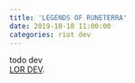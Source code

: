 ```yaml
---
title: 'LEGENDS OF RUNETERRA'
date: 2019-10-18 11:00:00
categories: riot dev
---
```


todo dev<br/>
[LOR DEV][LOR-DEV].

[LOR-DEV]: https://developer.riotgames.com/docs/lor